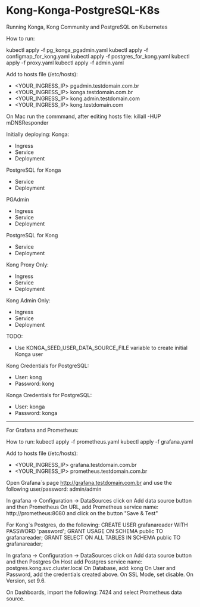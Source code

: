# Kong-Konga-PostgreSQL-K8s
Running Konga, Kong Community and PostgreSQL on Kubernetes

How to run:

kubectl apply -f pg_konga_pgadmin.yaml
kubectl apply -f configmap_for_kong.yaml
kubectl apply -f postgres_for_kong.yaml
kubectl apply -f proxy.yaml
kubectl apply -f admin.yaml

Add to hosts file (/etc/hosts):
- <YOUR_INGRESS_IP> pgadmin.testdomain.com.br
- <YOUR_INGRESS_IP> konga.testdomain.com.br
- <YOUR_INGRESS_IP> kong.admin.testdomain.com
- <YOUR_INGRESS_IP> kong.testdomain.com

On Mac run the commmand, after editing hosts file:
killall -HUP mDNSResponder

Initially deploying:
Konga:
- Ingress
- Service
- Deployment

PostgreSQL for Konga
- Service
- Deployment

PGAdmin
- Ingress
- Service
- Deployment

PostgreSQL for Kong
- Service
- Deployment

Kong Proxy Only:
- Ingress
- Service
- Deployment

Kong Admin Only:
- Ingress
- Service
- Deployment

TODO:
- Use KONGA_SEED_USER_DATA_SOURCE_FILE variable to create initial Konga user

Kong Credentials for PostgreSQL:
- User: kong
- Password: kong

Konga Credentials for PostgreSQL:
- User: konga
- Password: konga

-----------------------------------------------
For Grafana and Prometheus:

How to run:
kubectl apply -f prometheus.yaml
kubectl apply -f grafana.yaml

Add to hosts file (/etc/hosts):
- <YOUR_INGRESS_IP> grafana.testdomain.com.br
- <YOUR_INGRESS_IP> prometheus.testdomain.com.br

Open Grafana`s page http://grafana.testdomain.com.br and use the following user/password: admin/admin

In grafana -> Configuration -> DataSources click on Add data source button and then Prometheus
On URL, add Prometheus service name: http://prometheus:8080 and click on the button "Save & Test"

For Kong`s Postgres, do the following:
CREATE USER grafanareader WITH PASSWORD 'password';
GRANT USAGE ON SCHEMA public TO grafanareader;
GRANT SELECT ON ALL TABLES IN SCHEMA public TO grafanareader;

In grafana -> Configuration -> DataSources click on Add data source button and then Postgres
On Host add Postgres service name: postgres.kong.svc.cluster.local
On Database, add: kong
On User and Password, add the credentials created above.
On SSL Mode, set disable.
On Version, set 9.6.

On Dashboards, import the following: 7424 and select Prometheus data source.